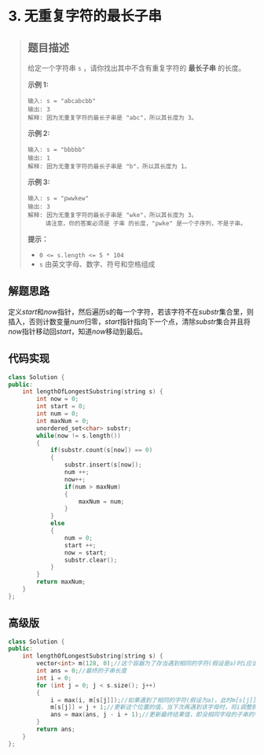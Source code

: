 # 3. 无重复字符的最长子串

> ## 题目描述
>
> 给定一个字符串 `s` ，请你找出其中不含有重复字符的 **最长子串** 的长度。
>
>  
>
> **示例 1:**
>
> ```
> 输入: s = "abcabcbb"
> 输出: 3 
> 解释: 因为无重复字符的最长子串是 "abc"，所以其长度为 3。
> ```
>
> **示例 2:**
>
> ```
> 输入: s = "bbbbb"
> 输出: 1
> 解释: 因为无重复字符的最长子串是 "b"，所以其长度为 1。
> ```
>
> **示例 3:**
>
> ```
> 输入: s = "pwwkew"
> 输出: 3
> 解释: 因为无重复字符的最长子串是 "wke"，所以其长度为 3。
>      请注意，你的答案必须是 子串 的长度，"pwke" 是一个子序列，不是子串。
> ```
>
>  
>
> **提示：**
>
> - `0 <= s.length <= 5 * 104`
> - `s` 由英文字母、数字、符号和空格组成

## 解题思路

定义$start$和$now$指针，然后遍历s的每一个字符，若该字符不在$substr$集合里，则插入，否则计数变量$num$归零，$start$指针指向下一个点，清除$substr$集合并且将$now$指针移动回$start$，知道$now$移动到最后。

## 代码实现

```cpp
class Solution {
public:
    int lengthOfLongestSubstring(string s) {
        int now = 0;
        int start = 0;
        int num = 0;
        int maxNum = 0;
        unordered_set<char> substr;
        while(now != s.length())
        {
            if(substr.count(s[now]) == 0)
            {
                substr.insert(s[now]);
                num ++;
                now++;
                if(num > maxNum)
                {
                    maxNum = num;
                }
            }
            else
            {
                num = 0;
                start ++;
                now = start;
                substr.clear();
            }
        }
        return maxNum;
    }
};
```

## 高级版

```cpp
class Solution {
public:
    int lengthOfLongestSubstring(string s) {
        vector<int> m(128, 0);//这个容器为了存当遇到相同的字符(假设是a)时i应该变成的值，即前面那个a的下一个字符
        int ans = 0;//最终的子串长度
        int i = 0;
        for (int j = 0; j < s.size(); j++)
        {
            i = max(i, m[s[j]]);//如果遇到了相同的字符(假设为a)，此时m[s[j]]会又去到同样的存储单元m[a的ASCII码值]，因为之前遇到a时已经将这个位置的值改成前面那个a的下一个位置了，所以m[s[j]]大于i，将i更新
            m[s[j]] = j + 1;//更新这个位置的值，当下次再遇到该字母时，将i调整到该字母下一个位置的地方
            ans = max(ans, j - i + 1);//更新最终结果值，即没相同字母的子串的字符个数
        }
        return ans;
    }
};
```

